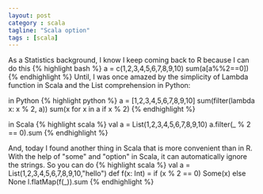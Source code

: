 ```yaml
---
layout: post
category : scala
tagline: "Scala option"
tags : [scala]
---
```


As a Statistics background, I know I keep coming back to R because I can do this
{% highlight bash %}
a = c(1,2,3,4,5,6,7,8,9,10)
sum(a[a%%2==0])
{% endhighlight %}
Until, I was once amazed by the simplicity of Lambda function in Scala and the List comprehension in Python: 

in Python
{% highlight python %}
a = [1,2,3,4,5,6,7,8,9,10]
sum(filter(lambda x: x % 2, a))
sum(x for x in a if x % 2)
{% endhighlight %}

in Scala
{% highlight scala %}
val a = List(1,2,3,4,5,6,7,8,9,10)
a.filter(_ % 2 == 0).sum
{% endhighlight %}

And, today I found another thing in Scala that is more convenient than in R.
With the help of "some" and "option" in Scala, it can automatically ignore the strings. So you can do 
{% highlight scala %}
val a = List(1,2,3,4,5,6,7,8,9,10,"hello")
def f(x: Int) = if (x % 2 == 0) Some(x) else None
l.flatMap(f(_)).sum
{% endhighlight %}
